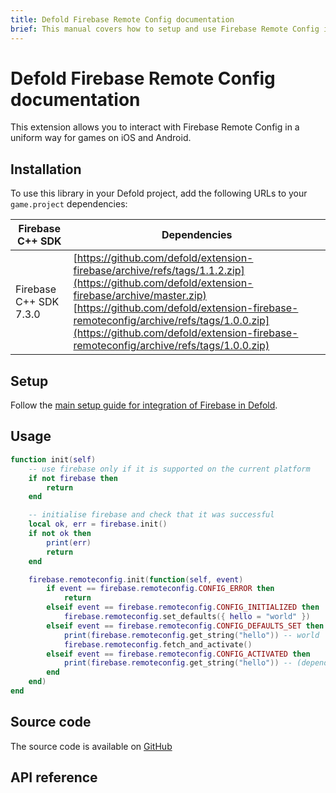 ```yaml
---
title: Defold Firebase Remote Config documentation
brief: This manual covers how to setup and use Firebase Remote Config in Defold.
---
```


# Defold Firebase Remote Config documentation

This extension allows you to interact with Firebase Remote Config in a uniform way for games on iOS and Android.


## Installation
To use this library in your Defold project, add the following URLs to your `game.project` dependencies:

| Firebase C++ SDK       | Dependencies |
|------------------------|--------------|
| Firebase C++ SDK 7.3.0 | [https://github.com/defold/extension-firebase/archive/refs/tags/1.1.2.zip](https://github.com/defold/extension-firebase/archive/master.zip)<br>[https://github.com/defold/extension-firebase-remoteconfig/archive/refs/tags/1.0.0.zip](https://github.com/defold/extension-firebase-remoteconfig/archive/refs/tags/1.0.0.zip) |


## Setup
Follow the [main setup guide for integration of Firebase in Defold](https://www.defold.com/extension-firebase).


## Usage

```lua
function init(self)
    -- use firebase only if it is supported on the current platform
    if not firebase then
        return
    end

    -- initialise firebase and check that it was successful
    local ok, err = firebase.init()
    if not ok then
        print(err)
        return
    end

    firebase.remoteconfig.init(function(self, event)
        if event == firebase.remoteconfig.CONFIG_ERROR then
            return
        elseif event == firebase.remoteconfig.CONFIG_INITIALIZED then
            firebase.remoteconfig.set_defaults({ hello = "world" })
        elseif event == firebase.remoteconfig.CONFIG_DEFAULTS_SET then
            print(firebase.remoteconfig.get_string("hello")) -- world
            firebase.remoteconfig.fetch_and_activate()
        elseif event == firebase.remoteconfig.CONFIG_ACTIVATED then
            print(firebase.remoteconfig.get_string("hello")) -- (depends on if it has changed on the server or not)
        end
    end)
end
```

## Source code

The source code is available on [GitHub](https://github.com/defold/extension-firebase-analytics)


## API reference
